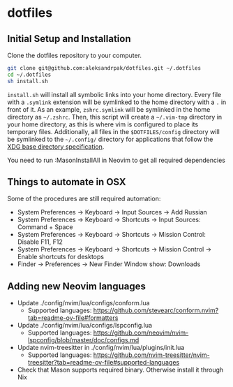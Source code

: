 # dotfiles

## Initial Setup and Installation

Clone the dotfiles repository to your computer.

```bash
git clone git@github.com:aleksandrpak/dotfiles.git ~/.dotfiles
cd ~/.dotfiles
sh install.sh
```

`install.sh` will install all symbolic links into your home directory. Every file with a `.symlink` extension will be symlinked to the home directory with a `.` in front of it. As an example, `zshrc.symlink` will be symlinked in the home directory as `~/.zshrc`. Then, this script will create a `~/.vim-tmp` directory in your home directory, as this is where vim is configured to place its temporary files. Additionally, all files in the `$DOTFILES/config` directory will be symlinked to the `~/.config/` directory for applications that follow the [XDG base directory specification](http://standards.freedesktop.org/basedir-spec/basedir-spec-latest.html).

You need to run :MasonInstallAll in Neovim to get all required dependencies

## Things to automate in OSX

Some of the procedures are still required automation:

- System Preferences -> Keyboard -> Input Sources -> Add Russian
- System Preferences -> Keyboard -> Shortcuts -> Input Sources: Command + Space
- System Preferences -> Keyboard -> Shortcuts -> Mission Control: Disable F11, F12
- System Preferences -> Keyboard -> Shortcuts -> Mission Control -> Enable shortcuts for desktops
- Finder -> Preferences -> New Finder Window show: Downloads

## Adding new Neovim languages

- Update ./config/nvim/lua/configs/conform.lua
  - Supported languages: https://github.com/stevearc/conform.nvim?tab=readme-ov-file#formatters
- Update ./config/nvim/lua/configs/lspconfig.lua
  - Supported languages: https://github.com/neovim/nvim-lspconfig/blob/master/doc/configs.md
- Update nvim-treesitter in ./config/nvim/lua/plugins/init.lua
  - Supported languages: https://github.com/nvim-treesitter/nvim-treesitter?tab=readme-ov-file#supported-languages
- Check that Mason supports required binary. Otherwise install it through Nix
